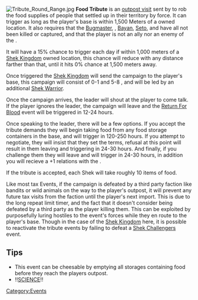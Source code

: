 ![](Tribute_Round_Range.jpg "Tribute_Round_Range.jpg") **Food Tribute**
is an [outpost visit](Events.md "wikilink") sent by [](03%20-%20Projects%20&%20Wikis/Kenshi/Kenshi%20Wiki/Kenshi%20Wiki%20Template/Shek_Kingdom.md) to rob the food supplies of people
that settled up in their territory by force. It can trigger as long as
the player's base is within 1,500 Meters of a [](03%20-%20Projects%20&%20Wikis/Kenshi/Kenshi%20Wiki/Kenshi%20Wiki%20Template/Shek_Kingdom.md) owned location. It also requires that
the [Bugmaster](Bugmaster.md "wikilink"), [](Holy_Lord_Phoenix.md), [Bayan](Bayan.md "wikilink"),
[Seto](Seto.md "wikilink"), and [](Esata_the_Stone_Golem.md) have all not been killed or
captured, and that the player is not an ally nor an enemy of the [](03%20-%20Projects%20&%20Wikis/Kenshi/Kenshi%20Wiki/Kenshi%20Wiki%20Template/Shek_Kingdom.md).

It will have a 15% chance to trigger each day if within 1,000 meters of
a [Shek Kingdom](03%20-%20Projects%20&%20Wikis/Kenshi/Kenshi%20Wiki/Kenshi%20Wiki%20Template/Shek_Kingdom.md "wikilink") owned location, this chance
will reduce with any distance farther than that, until it hits 0% chance
at 1,500 meters away.

Once triggered the [Shek Kingdom](03%20-%20Projects%20&%20Wikis/Kenshi/Kenshi%20Wiki/Kenshi%20Wiki%20Template/Shek_Kingdom.md "wikilink") will send the
campaign to the player's base, this campaign will consist of 0-1 [](Shek_Scout.md) and 5-8 [](Shek_Warrior.md), and will be led by an additional
[Shek Warrior](Shek_Warrior.md "wikilink").

Once the campaign arrives, the leader will shout at the player to come
talk. If the player ignores the leader, the campaign will leave and the
[Return For Blood](Return_For_Blood.md "wikilink") event will be triggered
in 12-24 hours.

Once speaking to the leader, there will be a few options. If you accept
the tribute demands they will begin taking food from any food storage
containers in the base, and [](Return_For_Tribute.md) will trigger in 120-250 hours.
If you attempt to negotiate, they will insist that they set the terms,
refusal at this point will result in them leaving and [](Return_For_Blood.md) triggering in 24-30 hours. And
finally, if you challenge them they will leave and [](Return_For_Blood.md) will trigger in 24-30 hours, in
addition you will recieve a +1 relations with the [](03%20-%20Projects%20&%20Wikis/Kenshi/Kenshi%20Wiki/Kenshi%20Wiki%20Template/Shek_Kingdom.md).

If the tribute is accepted, each Shek will take roughly 10 items of
food.

Like most tax Events, if the campaign is defeated by a third party
faction like bandits or wild animals on the way to the player's outpost,
it will prevent any future tax visits from the faction until the
player's next import. This is due to the long repeat limit timer, and
the fact that it doesn't consider being defeated by a third party as the
player killing them. This can be exploited by purposefully luring
hostiles to the event's forces while they en route to the player's base.
Though in the case of the [Shek Kingdom](03%20-%20Projects%20&%20Wikis/Kenshi/Kenshi%20Wiki/Kenshi%20Wiki%20Template/Shek_Kingdom.md "wikilink") here,
it is possible to reactivate the tribute events by failing to defeat a
[Shek Challengers](Shek_Challengers_(Shek_Kingdom).md "wikilink") event.

## Tips

- This event can be cheesable by emptying all storages containing food
  before they reach the players outpost.
- !\![SCIENCE](https://steamcommunity.com/app/233860/discussions/0/2666626816211752074/)!!

[Category:Events](Category:Events "wikilink")
